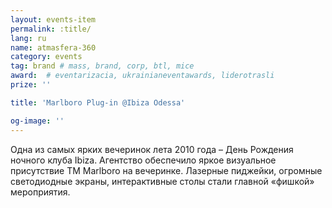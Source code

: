 ```yaml
---
layout: events-item
permalink: :title/
lang: ru
name: atmasfera-360
category: events
tag: brand # mass, brand, corp, btl, mice
award:  # eventarizacia, ukrainianeventawards, liderotrasli
prize: ''

title: 'Marlboro Plug-in @Ibiza Odessa'

og-image: ''
---
```


Одна из самых ярких вечеринок лета 2010 года – День Рождения ночного клуба Ibiza. Агентство обеспечило яркое визуальное присутствие ТМ Marlboro на вечеринке.  Лазерные пиджейки, огромные светодиодные экраны, интерактивные столы стали главной «фишкой» мероприятия.

